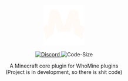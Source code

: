 <p align="center">
	<img src="https://raw.githubusercontent.com/MinersStudios/.github/main/assets/logos/logo_white.png" alt="MinersStudios">
</p>

<p align="center">
	<a href="https://whomine.net/discord">
		<img src="https://discordapp.com/api/guilds/928575868643733535/widget.png?style=shield" alt="Discord">
	</a>
	<img src="https://shields.io/github/languages/code-size/minersstudios/msCore.svg" alt="Code-Size">
</p>

<p align="center">
A Minecraft core plugin for WhoMine plugins <br>
	(Project is in development, so there is shit code)
</p>
